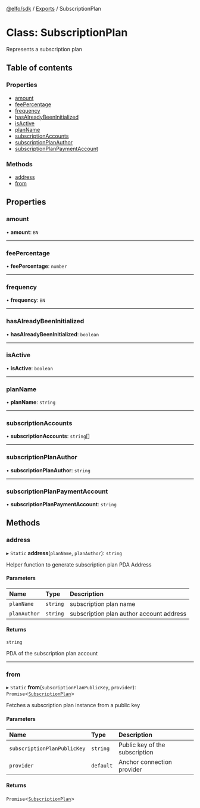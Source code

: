 [@elfo/sdk](../README.md) / [Exports](../modules.md) / SubscriptionPlan

# Class: SubscriptionPlan

Represents a subscription plan

## Table of contents

### Properties

- [amount](SubscriptionPlan.md#amount)
- [feePercentage](SubscriptionPlan.md#feepercentage)
- [frequency](SubscriptionPlan.md#frequency)
- [hasAlreadyBeenInitialized](SubscriptionPlan.md#hasalreadybeeninitialized)
- [isActive](SubscriptionPlan.md#isactive)
- [planName](SubscriptionPlan.md#planname)
- [subscriptionAccounts](SubscriptionPlan.md#subscriptionaccounts)
- [subscriptionPlanAuthor](SubscriptionPlan.md#subscriptionplanauthor)
- [subscriptionPlanPaymentAccount](SubscriptionPlan.md#subscriptionplanpaymentaccount)

### Methods

- [address](SubscriptionPlan.md#address)
- [from](SubscriptionPlan.md#from)

## Properties

### amount

• **amount**: `BN`

___

### feePercentage

• **feePercentage**: `number`

___

### frequency

• **frequency**: `BN`

___

### hasAlreadyBeenInitialized

• **hasAlreadyBeenInitialized**: `boolean`

___

### isActive

• **isActive**: `boolean`

___

### planName

• **planName**: `string`

___

### subscriptionAccounts

• **subscriptionAccounts**: `string`[]

___

### subscriptionPlanAuthor

• **subscriptionPlanAuthor**: `string`

___

### subscriptionPlanPaymentAccount

• **subscriptionPlanPaymentAccount**: `string`

## Methods

### address

▸ `Static` **address**(`planName`, `planAuthor`): `string`

Helper function to generate subscription plan PDA Address

#### Parameters

| Name | Type | Description |
| :------ | :------ | :------ |
| `planName` | `string` | subscription plan name |
| `planAuthor` | `string` | subscription plan author account address |

#### Returns

`string`

PDA of the subscription plan account

___

### from

▸ `Static` **from**(`subscriptionPlanPublicKey`, `provider`): `Promise`<[`SubscriptionPlan`](SubscriptionPlan.md)\>

Fetches a subscription plan instance from a public key

#### Parameters

| Name | Type | Description |
| :------ | :------ | :------ |
| `subscriptionPlanPublicKey` | `string` | Public key of the subscription |
| `provider` | `default` | Anchor connection provider |

#### Returns

`Promise`<[`SubscriptionPlan`](SubscriptionPlan.md)\>
